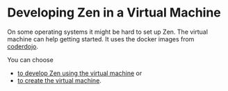 Developing Zen in a Virtual Machine
===================================

On some operating systems it might be hard to set up Zen. The virtual machine can help getting started. It uses the docker images from [coderdojo](https://hub.docker.com/r/coderdojo/).

You can choose

- [to develop Zen using the virtual machine](./develop) or
- [to create the virtual machine](./build).
